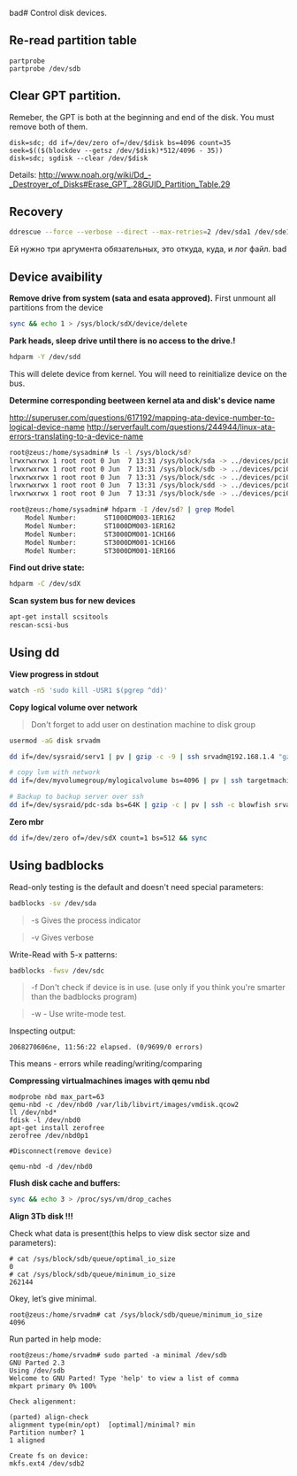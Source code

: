bad# Control disk devices.

## Re-read partition table

```
partprobe
partprobe /dev/sdb
```

## Clear GPT partition.

Remeber, the GPT is both at the beginning and end of the disk. You must remove both of them.

```
disk=sdc; dd if=/dev/zero of=/dev/$disk bs=4096 count=35 seek=$(($(blockdev --getsz /dev/$disk)*512/4096 - 35))
disk=sdc; sgdisk --clear /dev/$disk
```

Details: http://www.noah.org/wiki/Dd_-_Destroyer_of_Disks#Erase_GPT_.28GUID_Partition_Table.29

## Recovery

```bash
ddrescue --force --verbose --direct --max-retries=2 /dev/sda1 /dev/sde1 /tmp/1
```

Ей нужно три аргумента обязательных, это откуда, куда, и лог файл.
bad
## Device avaibility

**Remove drive from system (sata and esata approved).**
First unmount all partitions from the device

```bash
sync && echo 1 > /sys/block/sdX/device/delete
```

**Park heads, sleep drive until there is no access to the drive.!**

```bash
hdparm -Y /dev/sdd
```

This will delete device from kernel. You will need to reinitialize device on the bus.

**Determine corresponding beetween kernel ata and disk's device name**

http://superuser.com/questions/617192/mapping-ata-device-number-to-logical-device-name
http://serverfault.com/questions/244944/linux-ata-errors-translating-to-a-device-name

```bash
root@zeus:/home/sysadmin# ls -l /sys/block/sd?
lrwxrwxrwx 1 root root 0 Jun  7 13:31 /sys/block/sda -> ../devices/pci0000:00/0000:00:11.0/ata1/host0/target0:0:0/0:0:0:0/block/sda
lrwxrwxrwx 1 root root 0 Jun  7 13:31 /sys/block/sdb -> ../devices/pci0000:00/0000:00:11.0/ata2/host1/target1:0:0/1:0:0:0/block/sdb
lrwxrwxrwx 1 root root 0 Jun  7 13:31 /sys/block/sdc -> ../devices/pci0000:00/0000:00:11.0/ata3/host2/target2:0:0/2:0:0:0/block/sdc
lrwxrwxrwx 1 root root 0 Jun  7 13:31 /sys/block/sdd -> ../devices/pci0000:00/0000:00:11.0/ata4/host3/target3:0:0/3:0:0:0/block/sdd
lrwxrwxrwx 1 root root 0 Jun  7 13:31 /sys/block/sde -> ../devices/pci0000:00/0000:00:11.0/ata5/host4/target4:0:0/4:0:0:0/block/sde
```

```bash
root@zeus:/home/sysadmin# hdparm -I /dev/sd? | grep Model
	Model Number:       ST1000DM003-1ER162                      
	Model Number:       ST1000DM003-1ER162                      
	Model Number:       ST3000DM001-1CH166                      
	Model Number:       ST3000DM001-1CH166                      
	Model Number:       ST3000DM001-1ER166     
```

**Find out drive state:**

```bash
hdparm -C /dev/sdX
```
**Scan system bus for new devices**

```bash
apt-get install scsitools
rescan-scsi-bus
```

## Using dd

**View progress in stdout**

```bash
watch -n5 'sudo kill -USR1 $(pgrep ^dd)'
```

**Copy logical volume over network**

> Don't forget to add user on destination machine to disk group

```bash
usermod -aG disk srvadm
```

```bash
dd if=/dev/sysraid/serv1 | pv | gzip -c -9 | ssh srvadm@192.168.1.4 "gzip -dc | dd of=/dev/sysraid2/serv1"

# copy lvm with network
dd if=/dev/myvolumegroup/mylogicalvolume bs=4096 | pv | ssh targetmachine dd of=/dev/myvolumegroup/mylogicalvolume bs=4096

# Backup to backup server over ssh
dd if=/dev/sysraid/pdc-sda bs=64K | gzip -c | pv | ssh -c blowfish srvadm@backup dd of=/mnt/bigraid/backups/libvirt/pdc-sda.raw.gzip bs=64K

```

**Zero mbr**

```bash
dd if=/dev/zero of=/dev/sdX count=1 bs=512 && sync
```

## Using badblocks

Read-only testing is the default and doesn't need special parameters:

```bash
badblocks -sv /dev/sda
```

> -s Gives the process indicator

> -v Gives verbose

Write-Read with 5-x patterns:

```bash
badblocks -fwsv /dev/sdc
```
> -f Don't check if device is in use. (use only if you think you're smarter than the badblocks program)

> -w - Use write-mode test.

Inspecting output:

```
2068270606ne, 11:56:22 elapsed. (0/9699/0 errors)
```
This means - errors while reading/writing/comparing

**Compressing virtualmachines images with qemu nbd**

```
modprobe nbd max_part=63
qemu-nbd -c /dev/nbd0 /var/lib/libvirt/images/vmdisk.qcow2 
ll /dev/nbd*
fdisk -l /dev/nbd0
apt-get install zerofree
zerofree /dev/nbd0p1

#Disconnect(remove device)

qemu-nbd -d /dev/nbd0

```

**Flush disk cache and buffers:**

```bash
sync && echo 3 > /proc/sys/vm/drop_caches
```

**Align 3Tb disk !!!**

Check what data is present(this helps to view disk sector size and parameters):

```
# cat /sys/block/sdb/queue/optimal_io_size
0
# cat /sys/block/sdb/queue/minimum_io_size
262144
```

Okey, let’s give minimal.
```
root@zeus:/home/srvadm# cat /sys/block/sdb/queue/minimum_io_size
4096
```

Run parted in help mode:

```
root@zeus:/home/srvadm# sudo parted -a minimal /dev/sdb
GNU Parted 2.3
Using /dev/sdb
Welcome to GNU Parted! Type 'help' to view a list of comma
mkpart primary 0% 100%

Check aligenment:

(parted) align-check
alignment type(min/opt)  [optimal]/minimal? min                      	 
Partition number? 1                                                  	 
1 aligned

Create fs on device:
mkfs.ext4 /dev/sdb2
```
